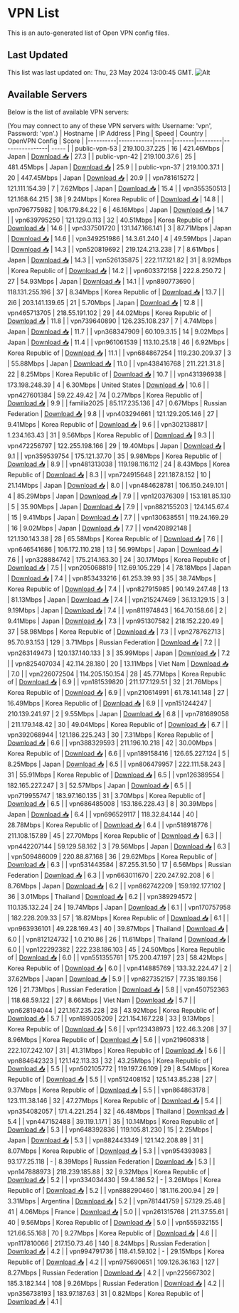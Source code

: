 # VPN List

This is an auto-generated list of Open VPN config files.

## Last Updated

This list was last updated on: Thu, 23 May 2024 13:00:45 GMT.
![Alt](https://repobeats.axiom.co/api/embed/186b98318ef1479477931607c1ad7d823f12451f.svg "Repobeats analytics image")

## Available Servers

Below is the list of available VPN servers:

(You may connect to any of these VPN servers with: Username: 'vpn', Password: 'vpn'.)
| Hostname | IP Address | Ping | Speed | Country | OpenVPN Config | Score |
|----------|------------|------|-------|---------|----------------| ----- |
| public-vpn-53 | 219.100.37.225 | 16 | 421.46Mbps | Japan | [Download 📥](./configs/server_0_JP.ovpn) | 27.3 |
| public-vpn-42 | 219.100.37.6 | 25 | 481.45Mbps | Japan | [Download 📥](./configs/server_1_JP.ovpn) | 25.9 |
| public-vpn-37 | 219.100.37.1 | 20 | 447.45Mbps | Japan | [Download 📥](./configs/server_2_JP.ovpn) | 20.9 |
| vpn781615272 | 121.111.154.39 | 7 | 7.62Mbps | Japan | [Download 📥](./configs/server_3_JP.ovpn) | 15.4 |
| vpn355350513 | 121.168.64.215 | 38 | 9.24Mbps | Korea Republic of | [Download 📥](./configs/server_4_KR.ovpn) | 14.8 |
| vpn796775982 | 106.179.84.22 | 6 | 46.16Mbps | Japan | [Download 📥](./configs/server_5_JP.ovpn) | 14.7 |
| vpn639795250 | 121.129.0.113 | 32 | 40.51Mbps | Korea Republic of | [Download 📥](./configs/server_6_KR.ovpn) | 14.6 |
| vpn337501720 | 131.147.166.141 | 3 | 87.71Mbps | Japan | [Download 📥](./configs/server_7_JP.ovpn) | 14.6 |
| vpn349251986 | 14.3.61.240 | 4 | 49.59Mbps | Japan | [Download 📥](./configs/server_8_JP.ovpn) | 14.3 |
| vpn520819692 | 219.124.213.238 | 7 | 8.61Mbps | Japan | [Download 📥](./configs/server_9_JP.ovpn) | 14.3 |
| vpn526135875 | 222.117.121.82 | 31 | 8.92Mbps | Korea Republic of | [Download 📥](./configs/server_10_KR.ovpn) | 14.2 |
| vpn603372158 | 222.8.250.72 | 27 | 54.93Mbps | Japan | [Download 📥](./configs/server_11_JP.ovpn) | 14.1 |
| vpn890773690 | 118.131.255.196 | 37 | 8.34Mbps | Korea Republic of | [Download 📥](./configs/server_12_KR.ovpn) | 13.7 |
| 2i6 | 203.141.139.65 | 21 | 5.70Mbps | Japan | [Download 📥](./configs/server_13_JP.ovpn) | 12.8 |
| vpn465713705 | 218.55.191.102 | 29 | 44.02Mbps | Korea Republic of | [Download 📥](./configs/server_14_KR.ovpn) | 11.8 |
| vpn739640890 | 126.235.108.237 | 7 | 4.74Mbps | Japan | [Download 📥](./configs/server_15_JP.ovpn) | 11.7 |
| vpn368347909 | 60.109.3.15 | 14 | 9.02Mbps | Japan | [Download 📥](./configs/server_16_JP.ovpn) | 11.4 |
| vpn961061539 | 113.10.25.18 | 46 | 6.92Mbps | Korea Republic of | [Download 📥](./configs/server_17_KR.ovpn) | 11.1 |
| vpn684867254 | 119.230.209.37 | 3 | 55.88Mbps | Japan | [Download 📥](./configs/server_18_JP.ovpn) | 11.0 |
| vpn438416768 | 211.221.31.8 | 22 | 8.25Mbps | Korea Republic of | [Download 📥](./configs/server_19_KR.ovpn) | 10.7 |
| vpn431396938 | 173.198.248.39 | 4 | 6.30Mbps | United States | [Download 📥](./configs/server_20_US.ovpn) | 10.6 |
| vpn427601384 | 59.22.49.42 | 74 | 0.27Mbps | Korea Republic of | [Download 📥](./configs/server_21_KR.ovpn) | 9.9 |
| familia2025 | 85.117.235.136 | 47 | 0.67Mbps | Russian Federation | [Download 📥](./configs/server_22_RU.ovpn) | 9.8 |
| vpn403294661 | 121.129.205.146 | 27 | 9.41Mbps | Korea Republic of | [Download 📥](./configs/server_23_KR.ovpn) | 9.6 |
| vpn302138817 | 1.234.163.43 | 31 | 9.56Mbps | Korea Republic of | [Download 📥](./configs/server_24_KR.ovpn) | 9.3 |
| vpn472256797 | 122.255.198.166 | 29 | 19.40Mbps | Japan | [Download 📥](./configs/server_25_JP.ovpn) | 9.1 |
| vpn359539754 | 175.121.37.70 | 35 | 9.98Mbps | Korea Republic of | [Download 📥](./configs/server_26_KR.ovpn) | 8.9 |
| vpn481313038 | 119.198.116.112 | 24 | 8.43Mbps | Korea Republic of | [Download 📥](./configs/server_27_KR.ovpn) | 8.3 |
| vpn724915648 | 221.187.8.152 | 10 | 21.14Mbps | Japan | [Download 📥](./configs/server_28_JP.ovpn) | 8.0 |
| vpn484628781 | 106.150.249.101 | 4 | 85.29Mbps | Japan | [Download 📥](./configs/server_29_JP.ovpn) | 7.9 |
| vpn120376309 | 153.181.85.130 | 5 | 35.90Mbps | Japan | [Download 📥](./configs/server_30_JP.ovpn) | 7.9 |
| vpn882155203 | 124.145.67.4 | 15 | 9.41Mbps | Japan | [Download 📥](./configs/server_31_JP.ovpn) | 7.7 |
| vpn130638551 | 119.24.169.29 | 16 | 9.02Mbps | Japan | [Download 📥](./configs/server_32_JP.ovpn) | 7.7 |
| vpn420892148 | 121.130.143.38 | 28 | 65.58Mbps | Korea Republic of | [Download 📥](./configs/server_33_KR.ovpn) | 7.6 |
| vpn646541686 | 106.172.110.218 | 13 | 56.99Mbps | Japan | [Download 📥](./configs/server_34_JP.ovpn) | 7.6 |
| vpn328884742 | 175.214.163.30 | 24 | 30.17Mbps | Korea Republic of | [Download 📥](./configs/server_35_KR.ovpn) | 7.5 |
| vpn205068819 | 112.69.105.229 | 4 | 78.18Mbps | Japan | [Download 📥](./configs/server_36_JP.ovpn) | 7.4 |
| vpn853433216 | 61.253.39.93 | 35 | 38.74Mbps | Korea Republic of | [Download 📥](./configs/server_37_KR.ovpn) | 7.4 |
| vpn827915985 | 90.149.247.48 | 13 | 81.13Mbps | Japan | [Download 📥](./configs/server_38_JP.ovpn) | 7.4 |
| vpn215247469 | 36.13.129.15 | 3 | 9.19Mbps | Japan | [Download 📥](./configs/server_39_JP.ovpn) | 7.4 |
| vpn811974843 | 164.70.158.66 | 2 | 9.41Mbps | Japan | [Download 📥](./configs/server_40_JP.ovpn) | 7.3 |
| vpn951307582 | 218.152.220.49 | 37 | 58.98Mbps | Korea Republic of | [Download 📥](./configs/server_41_KR.ovpn) | 7.3 |
| vpn278762713 | 95.70.93.153 | 129 | 3.71Mbps | Russian Federation | [Download 📥](./configs/server_42_RU.ovpn) | 7.2 |
| vpn263149473 | 120.137.140.133 | 3 | 35.99Mbps | Japan | [Download 📥](./configs/server_43_JP.ovpn) | 7.2 |
| vpn825407034 | 42.114.28.180 | 20 | 13.11Mbps | Viet Nam | [Download 📥](./configs/server_44_VN.ovpn) | 7.0 |
| vpn226072504 | 114.205.150.154 | 28 | 45.77Mbps | Korea Republic of | [Download 📥](./configs/server_45_KR.ovpn) | 6.9 |
| vpn181539820 | 211.177.129.51 | 32 | 21.76Mbps | Korea Republic of | [Download 📥](./configs/server_46_KR.ovpn) | 6.9 |
| vpn210614991 | 61.78.141.148 | 27 | 16.49Mbps | Korea Republic of | [Download 📥](./configs/server_47_KR.ovpn) | 6.9 |
| vpn151244247 | 210.139.241.97 | 2 | 9.55Mbps | Japan | [Download 📥](./configs/server_48_JP.ovpn) | 6.8 |
| vpn781689058 | 211.179.148.42 | 30 | 49.04Mbps | Korea Republic of | [Download 📥](./configs/server_49_KR.ovpn) | 6.7 |
| vpn392068944 | 121.186.225.243 | 30 | 7.31Mbps | Korea Republic of | [Download 📥](./configs/server_50_KR.ovpn) | 6.6 |
| vpn388329593 | 211.196.10.218 | 42 | 30.00Mbps | Korea Republic of | [Download 📥](./configs/server_51_KR.ovpn) | 6.6 |
| vpn189158416 | 126.65.227.124 | 5 | 8.25Mbps | Japan | [Download 📥](./configs/server_52_JP.ovpn) | 6.5 |
| vpn806479957 | 222.111.58.243 | 31 | 55.91Mbps | Korea Republic of | [Download 📥](./configs/server_53_KR.ovpn) | 6.5 |
| vpn126389554 | 182.165.227.247 | 3 | 52.57Mbps | Japan | [Download 📥](./configs/server_54_JP.ovpn) | 6.5 |
| vpn719955747 | 183.97.160.135 | 31 | 3.70Mbps | Korea Republic of | [Download 📥](./configs/server_55_KR.ovpn) | 6.5 |
| vpn686485008 | 153.186.228.43 | 8 | 30.39Mbps | Japan | [Download 📥](./configs/server_56_JP.ovpn) | 6.4 |
| vpn696529117 | 118.32.84.144 | 40 | 28.78Mbps | Korea Republic of | [Download 📥](./configs/server_57_KR.ovpn) | 6.4 |
| vpn518918776 | 211.108.157.89 | 45 | 27.70Mbps | Korea Republic of | [Download 📥](./configs/server_58_KR.ovpn) | 6.3 |
| vpn442207144 | 59.129.58.162 | 3 | 79.56Mbps | Japan | [Download 📥](./configs/server_59_JP.ovpn) | 6.3 |
| vpn509486009 | 220.88.87.168 | 36 | 29.62Mbps | Korea Republic of | [Download 📥](./configs/server_60_KR.ovpn) | 6.3 |
| vpn531443584 | 87.255.31.50 | 17 | 6.56Mbps | Russian Federation | [Download 📥](./configs/server_61_RU.ovpn) | 6.3 |
| vpn663011670 | 220.247.92.208 | 6 | 8.76Mbps | Japan | [Download 📥](./configs/server_62_JP.ovpn) | 6.2 |
| vpn862742209 | 159.192.177.102 | 36 | 3.01Mbps | Thailand | [Download 📥](./configs/server_63_TH.ovpn) | 6.2 |
| vpn389294572 | 110.135.132.24 | 24 | 19.74Mbps | Japan | [Download 📥](./configs/server_64_JP.ovpn) | 6.1 |
| vpn170757958 | 182.228.209.33 | 57 | 18.82Mbps | Korea Republic of | [Download 📥](./configs/server_65_KR.ovpn) | 6.1 |
| vpn963936101 | 49.228.169.43 | 40 | 39.87Mbps | Thailand | [Download 📥](./configs/server_66_TH.ovpn) | 6.0 |
| vpn812124732 | 1.0.210.86 | 26 | 11.61Mbps | Thailand | [Download 📥](./configs/server_67_TH.ovpn) | 6.0 |
| vpn122292382 | 222.238.186.103 | 45 | 24.50Mbps | Korea Republic of | [Download 📥](./configs/server_68_KR.ovpn) | 6.0 |
| vpn551355761 | 175.200.47.197 | 23 | 58.42Mbps | Korea Republic of | [Download 📥](./configs/server_69_KR.ovpn) | 6.0 |
| vpn414885769 | 133.32.224.47 | 2 | 37.62Mbps | Japan | [Download 📥](./configs/server_70_JP.ovpn) | 5.9 |
| vpn827352157 | 77.35.189.156 | 126 | 21.73Mbps | Russian Federation | [Download 📥](./configs/server_71_RU.ovpn) | 5.8 |
| vpn450752363 | 118.68.59.122 | 27 | 8.66Mbps | Viet Nam | [Download 📥](./configs/server_72_VN.ovpn) | 5.7 |
| vpn628194044 | 221.167.235.228 | 28 | 43.92Mbps | Korea Republic of | [Download 📥](./configs/server_73_KR.ovpn) | 5.7 |
| vpn189305209 | 221.154.167.228 | 33 | 9.13Mbps | Korea Republic of | [Download 📥](./configs/server_74_KR.ovpn) | 5.6 |
| vpn123438973 | 122.46.3.208 | 37 | 8.96Mbps | Korea Republic of | [Download 📥](./configs/server_75_KR.ovpn) | 5.6 |
| vpn219608318 | 222.107.242.107 | 31 | 41.31Mbps | Korea Republic of | [Download 📥](./configs/server_76_KR.ovpn) | 5.6 |
| vpn884642323 | 121.142.113.33 | 32 | 43.25Mbps | Korea Republic of | [Download 📥](./configs/server_77_KR.ovpn) | 5.5 |
| vpn502105772 | 119.197.26.109 | 29 | 8.54Mbps | Korea Republic of | [Download 📥](./configs/server_78_KR.ovpn) | 5.5 |
| vpn512408152 | 125.143.85.238 | 27 | 9.37Mbps | Korea Republic of | [Download 📥](./configs/server_79_KR.ovpn) | 5.5 |
| vpn864863178 | 123.111.38.146 | 32 | 47.27Mbps | Korea Republic of | [Download 📥](./configs/server_80_KR.ovpn) | 5.4 |
| vpn354082057 | 171.4.221.254 | 32 | 46.48Mbps | Thailand | [Download 📥](./configs/server_81_TH.ovpn) | 5.4 |
| vpn447152488 | 39.119.1.171 | 35 | 10.14Mbps | Korea Republic of | [Download 📥](./configs/server_82_KR.ovpn) | 5.3 |
| vpn648392836 | 119.105.81.230 | 15 | 2.25Mbps | Japan | [Download 📥](./configs/server_83_JP.ovpn) | 5.3 |
| vpn882443349 | 121.142.208.89 | 31 | 8.07Mbps | Korea Republic of | [Download 📥](./configs/server_84_KR.ovpn) | 5.3 |
| vpn954393983 | 93.177.25.118 | - | 8.39Mbps | Russian Federation | [Download 📥](./configs/server_85_RU.ovpn) | 5.3 |
| vpn147888973 | 218.239.185.88 | 32 | 9.32Mbps | Korea Republic of | [Download 📥](./configs/server_86_KR.ovpn) | 5.2 |
| vpn334034430 | 59.4.186.52 | - | 3.26Mbps | Korea Republic of | [Download 📥](./configs/server_87_KR.ovpn) | 5.2 |
| vpn888290460 | 181.116.200.94 | 29 | 3.31Mbps | Argentina | [Download 📥](./configs/server_88_AR.ovpn) | 5.2 |
| vpn781441759 | 57.129.25.48 | 41 | 4.06Mbps | France | [Download 📥](./configs/server_89_FR.ovpn) | 5.0 |
| vpn261315768 | 211.37.55.61 | 40 | 9.56Mbps | Korea Republic of | [Download 📥](./configs/server_90_KR.ovpn) | 5.0 |
| vpn555932155 | 121.66.55.168 | 70 | 9.27Mbps | Korea Republic of | [Download 📥](./configs/server_91_KR.ovpn) | 4.6 |
| vpn117810066 | 217.150.73.46 | 140 | 8.24Mbps | Russian Federation | [Download 📥](./configs/server_92_RU.ovpn) | 4.2 |
| vpn994791736 | 118.41.59.102 | - | 29.15Mbps | Korea Republic of | [Download 📥](./configs/server_93_KR.ovpn) | 4.2 |
| vpn975690651 | 109.126.36.163 | 127 | 8.27Mbps | Russian Federation | [Download 📥](./configs/server_94_RU.ovpn) | 4.2 |
| vpn225667302 | 185.3.182.144 | 108 | 9.26Mbps | Russian Federation | [Download 📥](./configs/server_95_RU.ovpn) | 4.2 |
| vpn356738193 | 183.97.187.63 | 31 | 0.82Mbps | Korea Republic of | [Download 📥](./configs/server_96_KR.ovpn) | 4.1 |
